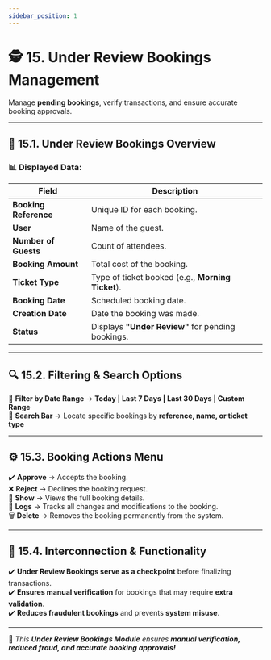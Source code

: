 ```yaml
---
sidebar_position: 1
---
```


# 🕵️ 15. Under Review Bookings Management

Manage **pending bookings**, verify transactions, and ensure accurate booking approvals.

---

## 📌 15.1. Under Review Bookings Overview

### 📊 Displayed Data:

| Field                 | Description                                       |
| --------------------- | ------------------------------------------------- |
| **Booking Reference** | Unique ID for each booking.                       |
| **User**              | Name of the guest.                                |
| **Number of Guests**  | Count of attendees.                               |
| **Booking Amount**    | Total cost of the booking.                        |
| **Ticket Type**       | Type of ticket booked (e.g., **Morning Ticket**). |
| **Booking Date**      | Scheduled booking date.                           |
| **Creation Date**     | Date the booking was made.                        |
| **Status**            | Displays **"Under Review"** for pending bookings. |

---

## 🔍 15.2. Filtering & Search Options

🔹 **Filter by Date Range** → **Today | Last 7 Days | Last 30 Days | Custom Range**  
🔎 **Search Bar** → Locate specific bookings by **reference, name, or ticket type**

---

## ⚙️ 15.3. Booking Actions Menu

✔️ **Approve** → Accepts the booking.  
❌ **Reject** → Declines the booking request.  
📝 **Show** → Views the full booking details.  
📜 **Logs** → Tracks all changes and modifications to the booking.  
🗑️ **Delete** → Removes the booking permanently from the system.

---

## 🔗 15.4. Interconnection & Functionality

✔️ **Under Review Bookings serve as a checkpoint** before finalizing transactions.  
✔️ **Ensures manual verification** for bookings that may require **extra validation**.  
✔️ **Reduces fraudulent bookings** and prevents **system misuse**.

---

🚀 _This **Under Review Bookings Module** ensures **manual verification, reduced fraud, and accurate booking approvals!**_
